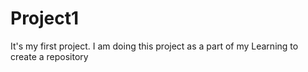 # Project1
It's my first project. I am doing this project as a part of my Learning to create a repository
